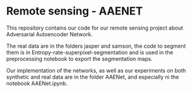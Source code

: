 # Remote sensing - AAENET

This repository contains our code for our remote sensing project about Adversarial Autoencoder Network.

The real data are in the folders jasper and samson, the code to segment them is in Entropy-rate-superpixel-segmentation and is used in the preprocessing notebook to export the segmentation maps.

Our implementation of the networks, as well as our experiments on both synthetic and real data are in the folder AAENet, and especially ni the notebook AAENet.ipynb.

